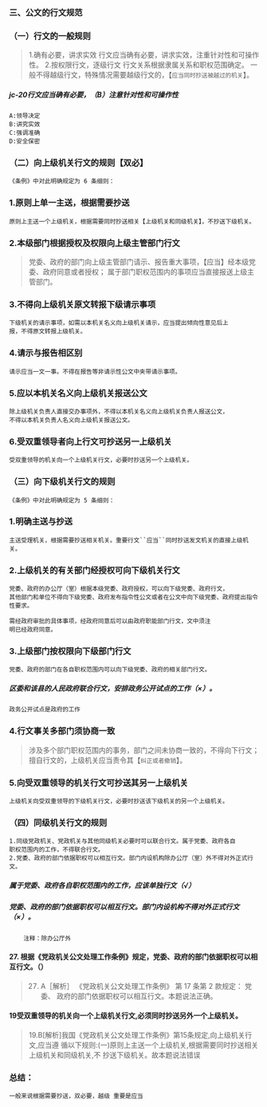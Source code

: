 ### 三、公文的行文规范 

### （一）行文的一般规则
>   1.确有必要，讲求实效
        行文应当确有必要，讲求实效，注重针对性和可操作性。
    2.按权限行文，逐级行文
        行文关系根据隶属关系和职权范围确定。
        一般不得越级行文，特殊情况需要越级行文的，【`应当同时抄送被越过的机关`】。

##### jc-20行文应当确有必要，（B）注意针对性和可操作性
    A:领导决定
    B:讲究实效
    C:强调准确
    D:安全保密

### （二）向上级机关行文的规则【双必】
    《条例》中对此明确规定为 6 条细则：

### 1.原则上单一主送，根据需要抄送
    原则上主送一个上级机关，根据需要同时抄送相关【上级机关和同级机关】，不抄送下级机关。

### 2.本级部门根据授权及权限向上级主管部门行文
>   党委、政府的部门向上级主管部门请示、报告重大事项，【应当】经本级党委、政府同意或者授权；
    属于部门职权范围内的事项应当直接报送上级主管部门。

### 3.不得向上级机关原文转报下级请示事项
    下级机关的请示事项，如需以本机关名义向上级机关请示，应当提出倾向性意见后上
    报，不得原文转报上级机关。

### 4.请示与报告相区别
    请示应当一文一事。不得在报告等非请示性公文中夹带请示事项。

### 5.应以本机关名义向上级机关报送公文
    除上级机关负责人直接交办事项外，不得以本机关名义向上级机关负责人报送公文，
    不得以本机关负责人名义向上级机关报送公文。

### 6.受双重领导者向上行文可抄送另一上级机关
    受双重领导的机关向一个上级机关行文，必要时抄送另一个上级机关。
    

### （三）向下级机关行文的规则
    《条例》中对此明确规定为 5 条细则：
### 1.明确主送与抄送
    主送受理机关，根据需要抄送相关机关。重要行文``应当``同时抄送发文机关的直接上级机关。

### 2.上级机关的有关部门经授权可向下级机关行文
    党委、政府的办公厅（室）根据本级党委、政府授权，可以向下级党委、政府行文，
    其他部门和单位不得向下级党委、政府发布指令性公文或者在公文中向下级党委、政府提出指令性要求。

    需经政府审批的具体事项，经政府同意后可以由政府职能部门行文，文中须注
    明已经政府同意。

### 3.上级部门按权限向下级部门行文
    党委、政府的部门在各自职权范围内可以向下级党委、政府的相关部门行文。

##### 区委和该县的人民政府联合行文，安排政务公开试点的工作（×）。
    政务公开试点是政府的工作



### 4.行文事关多部门须协商一致
>   涉及多个部门职权范围内的事务，部门之间未协商一致的，不得向下行文；
    擅自行文的，上级机关应当责令其【`纠正或者撤销`】。

### 5.向受双重领导的机关行文可抄送其另一上级机关
    上级机关向受双重领导的下级机关行文，必要时抄送该下级机关的另一个上级机关。

### （四）同级机关行文的规则
    1.同级党政机关、党政机关与其他同级机关必要时可以联合行文。属于党委、政府各自
    职权范围内的工作，不得联合行文。
    2.党委、政府的部门依据职权可以相互行文。部门内设机构除办公厅（室）外不得对外正式行文。

##### 属于党委、政府各自职权范围内的工作，应该单独行文（√）
##### 党委、政府的部门依据职权可以相互行文。部门内设机构不得对外正式行文（×）。
        注释：除办公厅外

#### 27. 根据《党政机关公文处理工作条例》规定，党委、政府的部门依据职权可以相互行文。（）
>   27. A［解析］ 《党政机关公文处理工作条例》 第 17 条第 2 款规定： 党委、
    政府的部门依据职权可以相互行文。本题说法正确。

#### 19受双重领导的机关向一个上级机关行文,必须同时抄送另外一个上级机关。
>   19.B[解析]我国《党政机关公文处理工作条例》第15条规定,向上级机关行文,应当遵
    循以下规则:(一)原则上主送一个上级机关,根据需要同时抄送相关上级机关和同级机关,不
    抄送下级机关。故本题说法错误
    
### 总结：
    一般来说根据需要抄送，双必要，越级 重要是应当

    
